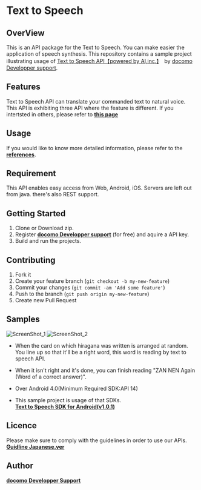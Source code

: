 Text to Speech 
===========

## OverView
This is an API package for the Text to Speech. You can make easier the application of speech synthesis.
This repository contains a sample project illustrating usage of [Text to Speech API【powered by AI,inc.】][tts_api]　by [docomo Developper support][dds].

## Features

Text to Speech API can translate your commanded text to natural voice.  
This API is exhibiting three API where the feature is different. If you intertsted in others, please refer to **[this page][tts_api]**

## Usage

If you would like to know more detailed information, please refer to the **[references][references]**.

## Requirement  

This API enables easy access from Web, Android, iOS. Servers are left out from java. there's also REST support.


## Getting Started

1. Clone or Download zip.  
2. Register **[docomo Developper support][dds]** (for free) and aquire a API key.  
3. Build and run the projects.


## Contributing

1. Fork it
2. Create your feature branch (`git checkout -b my-new-feature`)
3. Commit your changes (`git commit -am 'Add some feature'`)
4. Push to the branch (`git push origin my-new-feature`)
5. Create new Pull Request


## Samples

![ScreenShot_1](https://devsite-pro.s3.amazonaws.com/contents_file/contents_0141104200040.png)
![ScreenShot_2](https://devsite-pro.s3.amazonaws.com/contents_file/contents_1141104200040.png)  

* When the card on which hiragana was written is arranged at random. You line up so that it'll be a right word, this word is reading by text to speech API.
* When it isn't right and it's done, you can finish reading "ZAN NEN  Again  (Word of a correct answer)".

* Over Android 4.0(Minimum Required SDK:API 14)  
* This sample project is usage of that SDKs.   
	**[Text to Speech SDK for Android(v1.0.1)][tts_sdk]**  

## Licence
Please make sure to comply with the guidelines in order to use our APIs.    
**[Guidline Japanese.ver][guidline_ja]**

## Author

**[docomo Developper Support][dds]**


[dds]:https://github.com/docomoDeveloppersupport "dds"
[tts_api]:https://dev.smt.docomo.ne.jp/?p=docs.api.page&api_docs_id=122 "Text to Speech API"
[tts_sdk]:https://dev.smt.docomo.ne.jp/?p=docs.api.page&api_docs_id=87 
[guidline_ja]:https://dev.smt.docomo.ne.jp/?p=common_page&p_name=samplecode_policy "Guidline"
[references]:https://dev.smt.docomo.ne.jp/?p=docs.api.page&api_docs_id=70